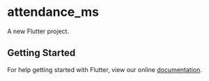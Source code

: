 # attendance_ms

A new Flutter project.

## Getting Started

For help getting started with Flutter, view our online
[documentation](https://flutter.io/).
